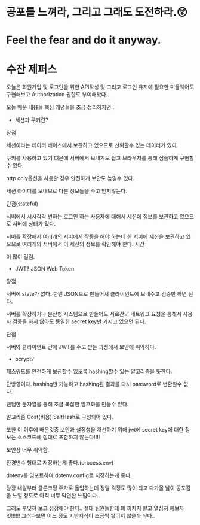 # 공포를 느껴라, 그리고 그래도 도전하라.😲

# Feel the fear and do it anyway.

# 수잔 제퍼스

오늘은 회원가입 및 로그인을 위한 API작성 및 그리고 로그인 유지에 필요한 미들웨어도 구현해보고 Authorization 권한도 부여해봤다..

오늘 배운 내용들 핵심 개념들을 조금 정리하자면..

- 세션과 쿠키란?

장점

세션이라는 데이터 베이스에서 보관하고 있으므로 신뢰할수 있는 데이터가 있다.

쿠키를 사용하고 있기 떄문에 서버에서 보내기도 쉽고 브라우저를 통해 심플하게 구현할수 있다.

http only옵션을 사용할 경우 안전하게 보안도 높일수 있다.

세션 아이디를 보내므로 다른 정보들을 주고 받지않는다.

단점(stateful)

서버에서 시시각각 변하는 로그인 하는 사용자에 대해서 세션에 정보를 보관하고 있으므로 서버에 상태가 있다.

서버를 확장해서 여러개의 서버에서 작동을 해야 하는데 한 서버에 세션을 보관하고 있으므로 여러개의 서버에서 이 세션의 정보를 확인해야 한다. 시간

이 많이 걸림.

- JWT? JSON Web Token

장점

서버에 state가 없다. 한번 JSON으로 만들어서 클라이언트에 보내주고 검증만 하면 된다.

서버를 확장하거나 분산형 시스템으로 만들어도 서로간의 네트워크 요청을 통해서 사용자 검증을 하지 않아도 동일한 secret key만 가지고 있으면 된다.

단점

서버와 클라이언트 간에 JWT를 주고 받는 과정에서 보안에 취약하다.


- bcrypt?

패스워드를 안전하게 보관할수 있도록 hashing할수 있는 알고리즘을 뜻한다.

단방향이다. hashing만 가능하고 hashing된 결과를 다시 password로 변환할수 없다.

랜덤한 문자열을 통해 조금 복잡한 암호화를 만들수 있다.

알고리즘 Cost(비용) SaltHash로 구성되어 있다.

또한 이 이후에 배운것중 보안과 설정성을 개선하기 위해 jwt에 secret key에 대한 정보는 소스코드에 절대로 포함하지 않는다!!!!

보안상 너무 취약함.

환경변수 형태로 저장하는게 좋다.(process.env)

dotenv를 임포트하여 dotenv.config로 저장하는게 좋다.


당장 내일부터 클론코딩 주차로 돌입하는데 정말 걱정도 많이 되고 다가올 날이 공포감을 느낄 정도로 아직 너무 막연한 느낌이다..

그래도 부딪혀 보고 성장해야 한다.. 절대 팀원들한테 폐 끼치지 말고 열심히 해보자잇!!!!!! 그러다보면 어느 정도 기반지식이 조금씩 쌓이지 않을까 싶다..
